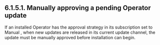 ## 6.1.5.1. Manually approving a pending Operator update

If an installed Operator has the approval strategy in its subscription set to Manual , when new updates are released in its current update channel, the update must be manually approved before installation can begin.

